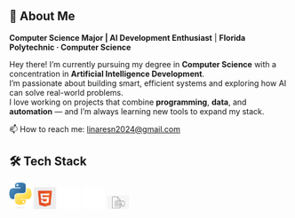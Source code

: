 ## 👋 About Me

**Computer Science Major | AI Development Enthusiast** | **Florida Polytechnic · Computer Science**

Hey there! I’m currently pursuing my degree in **Computer Science** with a concentration in **Artificial Intelligence Development**.  
I’m passionate about building smart, efficient systems and exploring how AI can solve real-world problems.  
I love working on projects that combine **programming**, **data**, and **automation** — and I’m always learning new tools to expand my stack.

📫 How to reach me: linaresn2024@gmail.com

## 🛠️ Tech Stack

<p>
  <img src="./assets/python-logo-only.svg" width="40"/>
  <img src="./assets/mark-only-icon.png" width="40"/>
  <img src="./assets/Git-Icon-White.png" width="40"/>
  <img src="./assets/c-plus-plus-logo.png" width="40"/>
  <img src="./assets/pl-sql-computer-icons-oracle-sql-developer-symbol-png-favpng-UvmbRBP1WFGKq88r65aREz3wi.jpg" width="40"/>
</p>




<!---
NatashaL2191/NatashaL2191 is a ✨ special ✨ repository because its `README.md` (this file) appears on your GitHub profile.
You can click the Preview link to take a look at your changes.
--->
